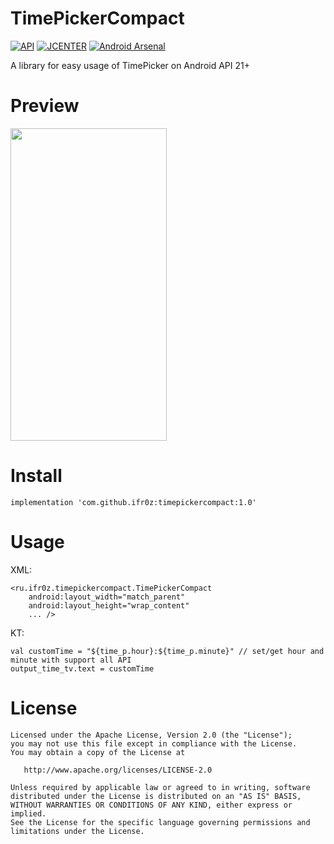 # TimePickerCompact

[![API](https://img.shields.io/badge/API-21%2B-brightgreen.svg?style=flat)](https://android-arsenal.com/api?level=21) 
[![JCENTER](https://img.shields.io/badge/jcenter-1.0-brightgreen.svg?style=flat)](https://bintray.com/bintray/jcenter?filterByPkgName=ru.ifr0z.timepickercompact)
[![Android Arsenal](https://img.shields.io/badge/Android%20Arsenal-TimePickerCompact-green.svg?style=flat)](https://android-arsenal.com/details/1/7827)

A library for easy usage of TimePicker on Android API 21+

# Preview

<img src="https://wmpics.pics/di-JLGH.gif" width="250" height="500" />

# Install

`implementation 'com.github.ifr0z:timepickercompact:1.0'`

# Usage

XML:
```
<ru.ifr0z.timepickercompact.TimePickerCompact
    android:layout_width="match_parent"
    android:layout_height="wrap_content"
    ... />
```

KT:
```
val customTime = "${time_p.hour}:${time_p.minute}" // set/get hour and minute with support all API
output_time_tv.text = customTime
```

# License

```
Licensed under the Apache License, Version 2.0 (the "License");
you may not use this file except in compliance with the License.
You may obtain a copy of the License at

   http://www.apache.org/licenses/LICENSE-2.0

Unless required by applicable law or agreed to in writing, software
distributed under the License is distributed on an "AS IS" BASIS,
WITHOUT WARRANTIES OR CONDITIONS OF ANY KIND, either express or implied.
See the License for the specific language governing permissions and
limitations under the License.
```

